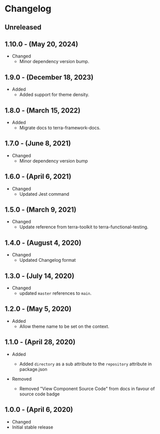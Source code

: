 # Changelog

## Unreleased

## 1.10.0 - (May 20, 2024)

* Changed
  * Minor dependency version bump.

## 1.9.0 - (December 18, 2023)

* Added
  * Added support for theme density.

## 1.8.0 - (March 15, 2022)

* Added
  * Migrate docs to terra-framework-docs.

## 1.7.0 - (June 8, 2021)

* Changed
  * Minor dependency version bump

## 1.6.0 - (April 6, 2021)

* Changed
  * Updated Jest command

## 1.5.0 - (March 9, 2021)

* Changed
  * Update reference from terra-toolkit to terra-functional-testing.

## 1.4.0 - (August 4, 2020)

* Changed
  * Updated Changelog format

## 1.3.0 - (July 14, 2020)

* Changed
  * updated `master` references to `main`.

## 1.2.0 - (May 5, 2020)

* Added
  * Allow theme name to be set on the context.

## 1.1.0 - (April 28, 2020)

* Added
  * Added `directory` as a sub attribute to the `repository` attribute in package.json

* Removed
  * Removed "View Component Source Code" from docs in favour of source code badge

## 1.0.0 - (April 6, 2020)

* Changed
* Initial stable release
